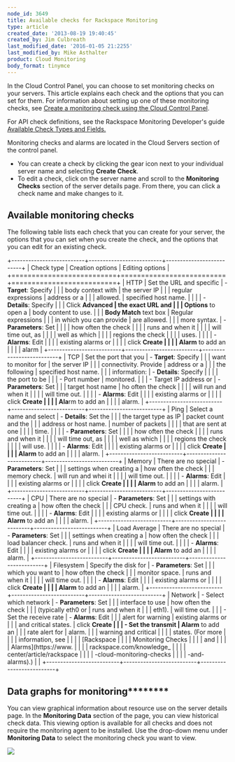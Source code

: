 ```yaml
---
node_id: 3649
title: Available checks for Rackspace Monitoring
type: article
created_date: '2013-08-19 19:40:45'
created_by: Jim Culbreath
last_modified_date: '2016-01-05 21:2255'
last_modified_by: Mike Asthalter
product: Cloud Monitoring
body_format: tinymce
---
```


In the Cloud Control Panel, you can choose to set monitoring checks on
your servers. This article explains each check and the options that you
can set for them. For information about setting up one of these
monitoring checks, see [Create a monitoring check using the Cloud
Control
Panel](https://www.rackspace.com/knowledge_center/article/creating-a-monitoring-check-using-the-cloud-control-panel).

For API check definitions, see the Rackspace Monitoring Developer's
guide [Available Check Types and
Fields.](https://developer.rackspace.com/docs/cloud-monitoring/v1/developer-guide/#document-tech-ref-info/check-type-reference) 

Monitoring checks and alarms are located in the Cloud Servers section of
the control panel.

-   You can create a check by clicking the gear icon next to your
    individual server name and selecting **Create Check**.
-   To edit a check, click on the server name and scroll to the
    **Monitoring Checks** section of the server details page. From
    there, you can click a check name and make changes to it.

Available monitoring checks
---------------------------

The following table lists each check that you can create for your
server, the options that you can set when you create the check, and the
options that you can edit for an existing check.

+--------------------------+--------------------------+--------------------------+
| Check type               | Creation options         | Editing options          |
+==========================+==========================+==========================+
| HTTP                     | Set the URL and specific | -   **Target**: Specify  |
|                          | body context with        |     the server IP        |
|                          | regular expressions      |     address or a         |
|                          | allowed.                 |     specified host name. |
|                          |                          | -   **Details**: Specify |
|                          | Click **Advanced         |     the exact URL and    |
|                          | Options** to open a      |     body content to use. |
|                          | **Body Match** text box  |     Regular expressions  |
|                          | in which you can provide |     are allowed.         |
|                          | more syntax.             | -   **Parameters**: Set  |
|                          |                          |     how often the check  |
|                          |                          |     runs and when it     |
|                          |                          |     will time out, as    |
|                          |                          |     well as which        |
|                          |                          |     regions the check    |
|                          |                          |     uses.                |
|                          |                          | -   **Alarms**: Edit     |
|                          |                          |     existing alarms or   |
|                          |                          |     click **Create       |
|                          |                          |     Alarm** to add an    |
|                          |                          |     alarm                |
+--------------------------+--------------------------+--------------------------+
| TCP                      | Set the port that you    | -   **Target**: Specify  |
|                          | want to monitor for      |     the server IP        |
|                          | connectivity. Provide    |     address or a         |
|                          | the following            |     specified host name. |
|                          | information:             | -   **Details**: Specify |
|                          |                          |     the port to be       |
|                          | -   Port number          |     monitored.           |
|                          | -   Target IP address or | -   **Parameters**: Set  |
|                          |     target host name     |     ho often the check   |
|                          |                          |     will run and when it |
|                          |                          |     will time out.       |
|                          |                          | -   **Alarms**: Edit     |
|                          |                          |     existing alarms or   |
|                          |                          |     click **Create       |
|                          |                          |     Ala**rm to add an    |
|                          |                          |     alarm.               |
+--------------------------+--------------------------+--------------------------+
| Ping                     | Select a name and select | -   **Details**: Set the |
|                          | the target type as IP    |     packet count and the |
|                          | address or host name.    |     number of packets    |
|                          |                          |     that are sent at one |
|                          |                          |     time.                |
|                          |                          | -   **Parameters**: Set  |
|                          |                          |     how often the check  |
|                          |                          |     runs and when it     |
|                          |                          |     will time out, as    |
|                          |                          |     well as which        |
|                          |                          |     regions the check    |
|                          |                          |     will use.            |
|                          |                          | -   **Alarms**: Edit     |
|                          |                          |     existing alarms or   |
|                          |                          |     click **Create       |
|                          |                          |     Alarm** to add an    |
|                          |                          |     alarm.               |
+--------------------------+--------------------------+--------------------------+
| Memory                   | There are no special     | -   **Parameters**: Set  |
|                          | settings when creating a |     how often the check  |
|                          | memory check.            |     will run and whei it |
|                          |                          |     will time out.       |
|                          |                          | -   **Alarms**: Edit     |
|                          |                          |     existing alarms or   |
|                          |                          |     click **Create       |
|                          |                          |     Alarm** to add an    |
|                          |                          |     alarm.               |
+--------------------------+--------------------------+--------------------------+
| CPU                      | There are no special     | -   **Parameters**: Set  |
|                          | settings with creating a |     how often the check  |
|                          | CPU check.               |     runs and when it     |
|                          |                          |     will time out.       |
|                          |                          | -   **Alarms**: Edit     |
|                          |                          |     existing alarms or   |
|                          |                          |     click **Create       |
|                          |                          |     Alarm** to add an    |
|                          |                          |     alarm.               |
+--------------------------+--------------------------+--------------------------+
| Load Average             | There are no special     | -   **Parameters**: Set  |
|                          | settings when creating a |     how often the check  |
|                          | load balancer check.     |     runs and when it     |
|                          |                          |     will time out.       |
|                          |                          | -   **Alarms**: Edit     |
|                          |                          |     existing alarms or   |
|                          |                          |     click **Create       |
|                          |                          |     Alarm** to add an    |
|                          |                          |     alarm.               |
+--------------------------+--------------------------+--------------------------+
| Filesystem               | Specify the disk for     | -   **Parameters**: Set  |
|                          | which you want to        |     how often the check  |
|                          | monitor space.           |     runs and when it     |
|                          |                          |     will time out.       |
|                          |                          | -   **Alarms**: Edit     |
|                          |                          |     existing alarms or   |
|                          |                          |     click **Create       |
|                          |                          |     Alarm** to add an    |
|                          |                          |     alarm.               |
+--------------------------+--------------------------+--------------------------+
| Network                  | -   Select which network | -   **Parameters**: Set  |
|                          |     interface to use     |     how often the check  |
|                          |     (typically eth0 or   |     runs and when it     |
|                          |     eth1).               |     will time out.       |
|                          | -   Set the receive rate | -   **Alarms**: Edit     |
|                          |     alert for warning    |     existing alarms or   |
|                          |     and critical states. |     click **Create       |
|                          | -   Set the transmit     |     Alarm** to add an    |
|                          |     rate alert for       |     alarm.               |
|                          |     warning and critical |                          |
|                          |     states. (For more    |                          |
|                          |     information, see     |                          |
|                          |     [Rackspace           |                          |
|                          |     Monitoring Checks    |                          |
|                          |     and                  |                          |
|                          |     Alarms](https://www. |                          |
|                          | rackspace.com/knowledge_ |                          |
|                          | center/article/rackspace |                          |
|                          | -cloud-monitoring-checks |                          |
|                          | -and-alarms).)           |                          |
+--------------------------+--------------------------+--------------------------+

 

Data graphs for monitoring********
----------------------------------

 

You can view graphical information about resource use on the server
details page. In the **Monitoring Data** section of the page, you can
view historical check data. This viewing option is available for all
checks and does not require the monitoring agent to be installed. Use
the drop-down menu under **Monitoring Data** to select the monitoring
check you want to view.

![](/knowledge_center/sites/default/files/field/image/Monitoring-Data.png)

